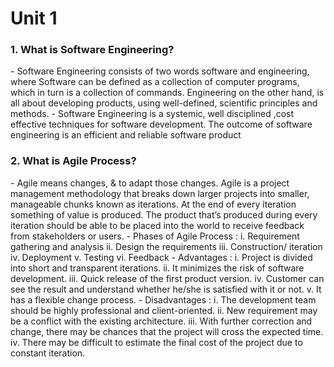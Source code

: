 <h1>Unit 1</h1>
<h3>1. What is Software Engineering?</h3>
- Software Engineering consists of two words software and engineering, where Software can be defined as a collection of computer programs, which in turn is a collection of commands. Engineering on the other hand, is all about developing products, using well-defined, scientific principles and methods. 
- Software Engineering is a systemic, well disciplined ,cost effective techniques for software development. The outcome of software engineering is an efficient and reliable software product

<h3>2. What is Agile Process?</h3>
- Agile means changes, & to adapt those changes. Agile is a project management methodology that breaks down larger projects into smaller, manageable chunks known as iterations. At the end of every iteration something of value is produced. The product that’s produced during every iteration should be able to be placed into the world to receive feedback from stakeholders or users.
- Phases of Agile Process :
i. Requirement gathering and analysis
ii. Design the requirements
iii. Construction/ iteration
iv. Deployment
v. Testing
vi. Feedback
- Advantages :
i. Project is divided into short and transparent iterations.
ii. It minimizes the risk of software development.
iii. Quick release of the first product version.
iv. Customer can see the result and understand whether he/she is satisfied with it or not.
v. It has a flexible change process.
- Disadvantages :
i. The development team should be highly professional and client-oriented.
ii. New requirement may be a conflict with the existing architecture.
iii. With further correction and change, there may be chances that the project will cross the expected time.
iv. There may be difficult to estimate the final cost of the project due to constant iteration.
